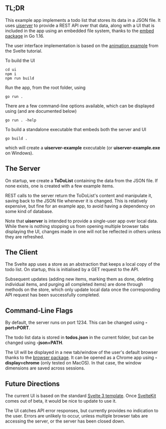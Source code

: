 ## TL;DR
This example app implements a todo list that stores its data in a JSON file.
It uses [uiserver](https://github.com/steatopygous/uiserver) to provide
a REST API over that data, along with a UI that is included in the app
using an embedded file system, thanks to the
[embed package](https://golang.org/pkg/embed/) in Go 1.16.

The user interface implementation is based on the
[animation example](https://svelte.dev/tutorial/animate)
from the Svelte tutorial.

To build the UI
```shell
cd ui
npm i
npm run build
```

Run the app, from the root folder, using
```shell
go run .
```

There are a few command-line options available, which can be displayed using
(and are documented below)
```shell
go run . -help
```

To build a standalone executable that embeds both the server and UI
```shell
go build .
```
which will create a **uiserver-example** executable (or **uiserver-example.exe** on Windows).

## The Server

On startup, we create a **ToDoList** containing the data from the JSON file.
If none exists, one is created with a few example items. 

REST calls to the server return the ToDoList's content and manipulate it,
saving back to the JSON file whenever it is changed.  This is relatively expensive,
but fine for an example app, to avoid having a dependency on some kind of database.

Note that __uiserver__ is intended to provide a single-user app over local data.
While there is nothing stopping us from opening multiple browser tabs displaying
the UI, changes made in one will not be reflected in others unless they are
refreshed.

## The Client

The Svelte app uses a store as an abstraction that keeps a local copy of the
todo list.  On startup, this is initialised by a GET request to the API.

Subsequent updates (adding new items, marking them as done, deleting individual items,
and purging all completed items) are done through methods on the store, which
only update local data once the corresponding API request has been successfully
completed.

## Command-Line Flags
By default, the server runs on port 1234.  This can be changed using **-port=PORT**.

The todo list data is stored in **todos.json** in the current folder, but
can be changed using **-json=PATH**.

The UI will be displayed in a new tab/window of the user's default browser thanks
to the [browser package](github.com/pkg/browser). It can be opened as a Chrome app
using **-display=chrome** (only tested on MacOS).  In that case, the window dimensions
are saved across sessions.

## Future Directions

The current UI is based on the standard
[Svelte 3 template](https://github.com/sveltejs/template).
Once [SvelteKit](https://kit.svelte.dev/docs) comes out of beta, it would be
nice to update to use it.

The UI catches API error responses, but currently provides no indication to the
user.  Errors are unlikely to occur, unless multiple browser tabs are accessing
the server, or the server has been closed down.

